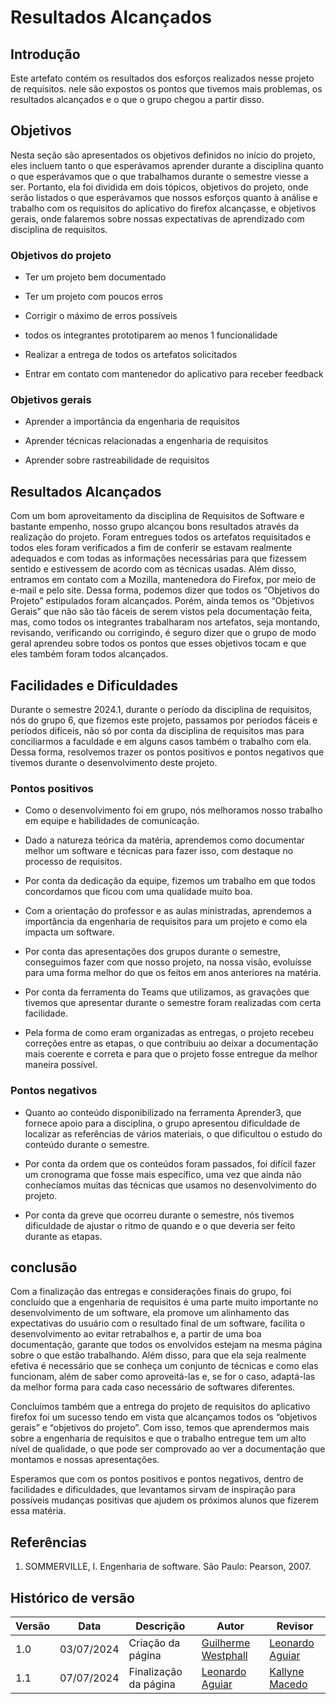 # Resultados Alcançados

## Introdução

Este artefato contém os resultados dos esforços realizados nesse projeto de requisitos. nele são expostos os pontos que tivemos mais problemas, os resultados alcançados e o que o grupo chegou a partir disso.

## Objetivos

Nesta seção são apresentados os objetivos definidos no início do projeto, eles incluem tanto o que esperávamos aprender durante a disciplina quanto o que esperávamos que o que trabalhamos durante o semestre viesse a ser. Portanto, ela foi dividida em dois tópicos, objetivos do projeto, onde serão listados o que esperávamos que nossos esforços quanto à análise e trabalho com os requisitos do aplicativo do firefox alcançasse, e objetivos gerais, onde falaremos sobre nossas expectativas de aprendizado com disciplina de requisitos.

### Objetivos do projeto

* Ter um projeto bem documentado

* Ter um projeto com poucos erros

* Corrigir o máximo de erros possíveis

* todos os integrantes prototiparem ao menos 1 funcionalidade

* Realizar a entrega de todos os artefatos solicitados

* Entrar em contato com mantenedor do aplicativo para receber feedback

### Objetivos gerais

* Aprender a importância da engenharia de requisitos

* Aprender técnicas relacionadas a engenharia de requisitos

* Aprender sobre rastreabilidade de requisitos

## Resultados Alcançados

Com um bom aproveitamento da disciplina de Requisitos de Software e bastante empenho, nosso grupo alcançou bons resultados através da realização do projeto. Foram entregues todos os artefatos requisitados e todos eles foram verificados a fim de conferir se estavam realmente adequados e com todas as informações necessárias para que fizessem sentido e estivessem de acordo com as técnicas usadas. Além disso, entramos em contato com a Mozilla, mantenedora do Firefox, por meio de e-mail e pelo site. Dessa forma, podemos dizer que todos os “Objetivos do Projeto” estipulados foram alcançados. Porém, ainda temos os “Objetivos Gerais” que não são tão fáceis de serem vistos pela documentação feita, mas, como todos os integrantes trabalharam nos artefatos, seja montando, revisando, verificando ou corrigindo, é seguro dizer que o grupo de modo geral aprendeu sobre todos os pontos que esses objetivos tocam e que eles também foram todos alcançados.

## Facilidades e Dificuldades

Durante o semestre 2024.1, durante o período da disciplina de requisitos, nós do grupo 6, que fizemos este projeto, passamos por períodos fáceis e períodos difíceis, não só por conta da disciplina de requisitos mas para conciliarmos a faculdade e em alguns casos também o trabalho com ela. Dessa forma, resolvemos trazer os pontos positivos e pontos negativos que tivemos durante o desenvolvimento deste projeto.

### Pontos positivos

* Como o desenvolvimento foi em grupo, nós melhoramos nosso trabalho em equipe e habilidades de comunicação.

* Dado a natureza teórica da matéria, aprendemos como documentar melhor um software e técnicas para fazer isso, com destaque no processo de requisitos.

* Por conta da dedicação da equipe, fizemos um trabalho em que todos concordamos que ficou com uma qualidade muito boa.

* Com a orientação do professor e as aulas ministradas, aprendemos a importância da engenharia de requisitos para um projeto e como ela impacta um software.

* Por conta das apresentações dos grupos durante o semestre, conseguimos fazer com que nosso projeto, na nossa visão, evoluísse para uma forma melhor do que os feitos em anos anteriores na matéria.

* Por conta da ferramenta do Teams que utilizamos, as gravações que tivemos que apresentar durante o semestre foram realizadas com certa facilidade.

* Pela forma de como eram organizadas as entregas, o projeto recebeu correções entre as etapas, o que contribuiu ao deixar a documentação mais coerente e correta e para que o projeto fosse entregue da melhor maneira possível. 

### Pontos negativos

* Quanto ao conteúdo disponibilizado na ferramenta Aprender3, que fornece apoio para a disciplina, o grupo apresentou dificuldade de localizar as referências de vários materiais, o que dificultou o estudo do conteúdo durante o semestre.

* Por conta da ordem que os conteúdos foram passados, foi difícil fazer um cronograma que fosse mais específico, uma vez que ainda não conhecíamos muitas das técnicas que usamos no desenvolvimento do projeto.

* Por conta da greve que ocorreu durante o semestre, nós tivemos dificuldade de ajustar o ritmo de quando e o que deveria ser feito durante as etapas.

## conclusão

Com a finalização das entregas e considerações finais do grupo, foi concluído que a engenharia de requisitos é uma parte muito importante no desenvolvimento de um software, ela promove um alinhamento das expectativas do usuário com o resultado final de um software, facilita o desenvolvimento ao evitar retrabalhos e, a partir de uma boa documentação, garante que todos os envolvidos estejam na mesma página sobre o que estão trabalhando. Além disso, para que ela seja realmente efetiva é necessário que se conheça um conjunto de técnicas e como elas funcionam, além de saber como aproveitá-las e, se for o caso, adaptá-las da melhor forma para cada caso necessário de softwares diferentes.

Concluímos também que a entrega do projeto de requisitos do aplicativo firefox foi um sucesso tendo em vista que alcançamos todos os “objetivos gerais” e “objetivos do projeto”. Com isso, temos que aprendermos mais sobre a engenharia de requisitos e que o trabalho entregue tem um alto nível de qualidade, o que pode ser comprovado ao ver a documentação que montamos e nossas apresentações.

Esperamos que com os pontos positivos e pontos negativos, dentro de facilidades e dificuldades, que levantamos sirvam de inspiração para possíveis mudanças positivas que ajudem os próximos alunos que fizerem essa matéria.


## Referências

1. SOMMERVILLE, I. Engenharia de software. São Paulo: Pearson, 2007.

## Histórico de versão

| Versão | Data       | Descrição         | Autor                                           | Revisor |
|--------|------------|-------------------|-------------------------------------------------|---------|
| 1.0    | 03/07/2024 | Criação da página | [Guilherme Westphall](https://github.com/west7) | [Leonardo Aguiar](https://github.com/Leonardo0o0) |
| 1.1    | 07/07/2024 | Finalização da página | [Leonardo Aguiar](https://github.com/Leonardo0o0) | [Kallyne Macedo](https://github.com/kalipassos) |